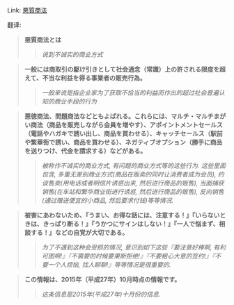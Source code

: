 Link: [悪質商法](https://www.shiruporuto.jp/public/data/vocabulary/yogo/a/akushitsu_shoho.html)

翻译:
> **悪質商法とは**
>> *说到不诚实的商业方式*

> **一般には商取引の駆け引きとして社会通念（常識）上の許される限度を超えて、不当な利益を得る事業者の販売行為。**
>> *一般来说是指企业家为了获取不恰当的利益而作出的超过社会普遍认知的商业手段的行为*

> **悪徳商法、問題商法などともよばれる。これらには、マルチ・マルチまがい商法（商品を販売しながら会員を増やす）、アポイントメントセールス（電話やハガキで誘い出し、商品を買わせる）、キャッチセールス（駅前や繁華街で誘い、商品を買わせる）、ネガティブオプション（勝手に商品を送りつけ、代金を請求する）などがある。**
>> *被称作不诚实的商业方式, 有问题的商业方式等的这些行为. 这些里面包含, 多重无差别商业方式(商品在贩卖的同时让消费者成为会员), 约谈售卖(用电话或者明信片诱惑出来, 然后进行商品的贩售), 当面捕获销售(在车站和繁华商业街进行诱惑, 然后进行商品的贩售), 反向销售(通过赠送便宜的小商品, 然后要求付钱)等等情况.*

> **被害にあわないため、『うまい、お得な話には、注意する！』『いらないときは、きっぱり断る！』『うかつにサインはしない！』『一人で悩まず、相談する！』などの自覚が大切である。**
>> *为了不遇到这种会受损的情况, 意识到如下这些『要注意好棒啊, 有利可图啊!』『不需要的时候要果断拒绝!』『不要粗心大意的签约!』『不要一个人烦恼, 找人聊聊!』等等情况是很重要的.*

> **この情報は、2015年（平成27年）10月時点の情報です。**
>> *这条信息是2015年(平成27年)十月份的信息.*